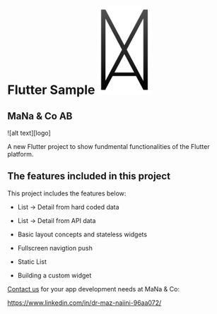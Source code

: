 # Flutter Sample  <img src="https://github.com/MazNaiini/flutter-sample/blob/master/assets/images/logo.png?raw=true" height="200">

MaNa & Co AB 
---


![alt text][logo]

A new Flutter project to show fundmental functionalities of the Flutter platform.

## The features included in this project

This project includes the features below:

- List -> Detail from hard coded data
- List -> Detail from API data

- Basic layout concepts and stateless widgets
- Fullscreen navigtion push
- Static List
- Building a custom widget

[Contact us](https://www.linkedin.com/in/dr-maz-naiini-96aa072/) for your app development needs at MaNa & Co:

https://www.linkedin.com/in/dr-maz-naiini-96aa072/
